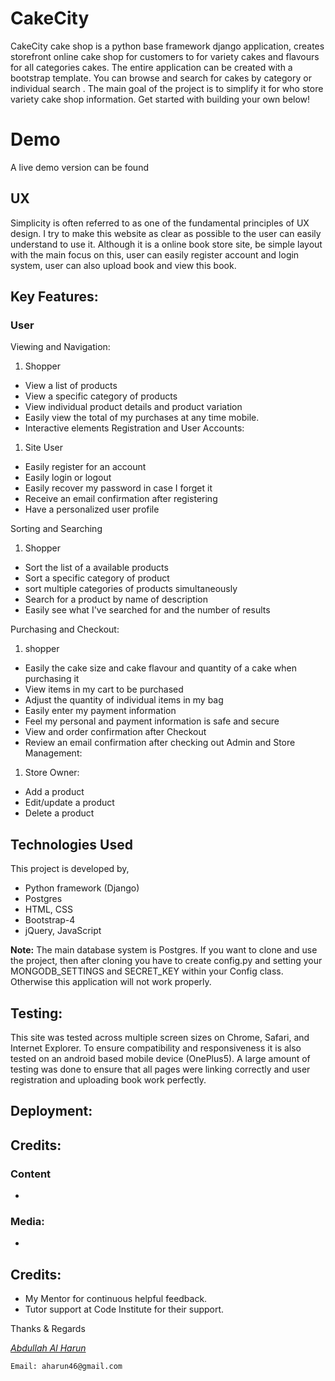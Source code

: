 # CakeCity

CakeCity cake shop is a python base framework django application, creates storefront online cake shop for customers to for variety cakes and flavours for all categories cakes. The entire application can be created with a bootstrap template.
You can browse and search for cakes by category or individual search . The main goal of the project is to simplify it for who store variety cake shop information. Get started with building your own below!  

# Demo
A live demo version can be found


## UX
Simplicity is often referred to as one of the fundamental principles of UX design. I try to make this website as clear as possible to the user can easily understand to use it. Although it is a online book store site, be simple layout with the main focus on this, user can easily register account and login system, user can also upload book and view this book.

## Key Features:
### User
Viewing and Navigation:
1. Shopper
  - View a list of products
  - View a specific category of products
  - View individual product details and product variation
  - Easily view the total of my purchases at any time mobile.
  - Interactive elements
Registration and User Accounts:
1. Site User
  - Easily register for an account
  - Easily login or logout
  - Easily recover my password in case I forget it
  - Receive an email confirmation after registering
  - Have a personalized user profile

Sorting and Searching
1. Shopper
  - Sort the list of a available products
  - Sort a specific category of product
  - sort multiple categories of products simultaneously
  - Search for a product by name of description
  - Easily see what I've searched for and the number of results

Purchasing and Checkout:
1. shopper
  - Easily the cake size and cake flavour and quantity of a cake when purchasing it
  - View items in my cart to be purchased
  - Adjust the quantity of individual items in my bag
  - Easily enter my payment information
  - Feel my personal and payment information is safe and secure
  - View and order confirmation after Checkout
  - Review an email confirmation after checking out
Admin and Store Management:
1. Store Owner:
  - Add a product
  - Edit/update a product
  - Delete a product
## Technologies Used
This project is developed by,
- Python framework (Django)
- Postgres
- HTML, CSS
- Bootstrap-4
- jQuery, JavaScript

**Note:** The main database system is Postgres. If you want to clone and use the project, then after cloning you have to create config.py and setting your MONGODB_SETTINGS and SECRET_KEY within your Config class. Otherwise this application will not work properly.

## Testing:
This site was tested across multiple screen sizes on Chrome, Safari, and Internet Explorer. To ensure compatibility and responsiveness it is also tested on an android based mobile device (OnePlus5). A large amount of testing was done to ensure that all pages were linking correctly and user registration and uploading book work perfectly.

## Deployment:


## Credits:
### Content

-   

### Media:
-   

## Credits:
-   My Mentor for continuous helpful feedback.
-   Tutor support at Code Institute for their support.

Thanks & Regards

*[Abdullah Al Harun](https://abdullahalharun-code.github.io/Resume/index.html)*

`Email: aharun46@gmail.com`
